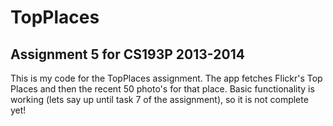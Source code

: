 # TopPlaces
## Assignment 5 for CS193P 2013-2014

This is my code for the TopPlaces assignment. The app fetches Flickr's Top Places and then the recent 50 photo's for that place. Basic functionality is working (lets say up until task 7 of the assignment), so it is not complete yet! 